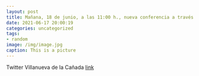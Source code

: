 ```yaml
---
layout: post
title: Mañana, 18 de junio, a las 11:00 h., nueva conferencia a través de Zoom para los mayores. Se titula “Emilia Pardo Bazán. El reto...
date: 2021-06-17 20:00:19
categories: uncategorized
tags:
- random
image: /img/image.jpg
caption: This is a picture
---
```

Twitter Villanueva de la Cañada [link](https://twitter.com/AytoVDLCanada/status/1405465822710087681)

